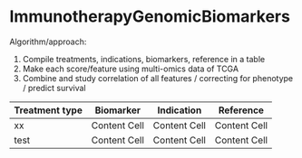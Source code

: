 # ImmunotherapyGenomicBiomarkers

Algorithm/approach: 
1) Compile treatments, indications, biomarkers, reference in a table
2) Make each score/feature using multi-omics data of TCGA
3) Combine and study correlation of all features / correcting for phenotype / predict survival

| Treatment type  | Biomarker | Indication | Reference |
| ------------- | ------------- | ------------- | ------------- |
| xx  | Content Cell  | Content Cell  | Content Cell  |
| test  | Content Cell  | Content Cell  | Content Cell  |
